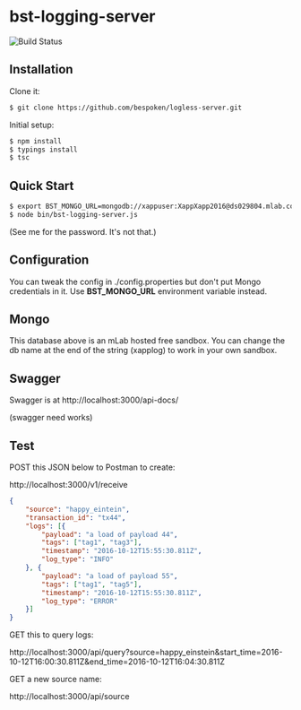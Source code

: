# bst-logging-server

![Build Status](https://codeship.com/projects/9d43a8e0-73ad-0134-1def-2221f4e2997e/status?branch=master)


## Installation


Clone it:

```bash
$ git clone https://github.com/bespoken/logless-server.git
```

Initial setup:

```bash
$ npm install
$ typings install
$ tsc 
```

## Quick Start

```bash
$ export BST_MONGO_URL=mongodb://xappuser:XappXapp2016@ds029804.mlab.com:29804/xapplog
$ node bin/bst-logging-server.js
```

(See me for the password. It's not that.)

## Configuration

You can tweak the config in ./config.properties but don't put Mongo credentials in it. Use **BST_MONGO_URL** environment variable instead.

## Mongo

This database above is an mLab hosted free sandbox. You can change the db name at the end of the string (xapplog) to work in your own sandbox.

## Swagger 

Swagger is at http://localhost:3000/api-docs/

(swagger need works)

## Test

POST this JSON below to Postman to create:

http://localhost:3000/v1/receive

```json
{
	"source": "happy_eintein",
	"transaction_id": "tx44",
	"logs": [{
		"payload": "a load of payload 44",
		"tags": ["tag1", "tag3"],
		"timestamp": "2016-10-12T15:55:30.811Z",
		"log_type": "INFO"
	}, {
		"payload": "a load of payload 55",
		"tags": ["tag1", "tag5"],
		"timestamp": "2016-10-12T15:55:30.811Z",
		"log_type": "ERROR"
	}]
}
```


GET this to query logs:

http://localhost:3000/api/query?source=happy_einstein&start_time=2016-10-12T16:00:30.811Z&end_time=2016-10-12T16:04:30.811Z


GET a new source name:

http://localhost:3000/api/source
